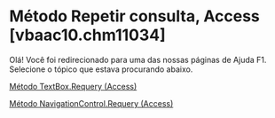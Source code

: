 
# Método Repetir consulta, Access [vbaac10.chm11034]

Olá! Você foi redirecionado para uma das nossas páginas de Ajuda F1. Selecione o tópico que estava procurando abaixo.

[Método TextBox.Requery (Access)](http://msdn.microsoft.com/library/b1f8991e-7ccc-4f0b-c50f-1d51a0abda7e%28Office.15%29.aspx)

[Método NavigationControl.Requery (Access)](http://msdn.microsoft.com/library/613e89e1-5e02-d2da-4881-c77f3d8cb55e%28Office.15%29.aspx)

